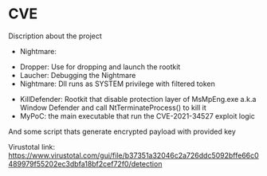 # CVE
Discription about the project
- Nightmare:
+ Dropper: Use for dropping and launch the rootkit
+ Laucher: Debugging the Nightmare
+ Nightmare: Dll runs as SYSTEM privilege with filtered token
- KillDefender: Rootkit that disable protection layer of MsMpEng.exe a.k.a Window Defender and call NtTerminateProcess() to kill it 
- MyPoC: the main executable that run the CVE-2021-34527 exploit logic 

And some script thats generate encrypted payload with provided key 

Virustotal link: https://www.virustotal.com/gui/file/b37351a32046c2a726ddc5092bffe66c0489979f55202ec3dbfa18bf2cef72f0/detection
